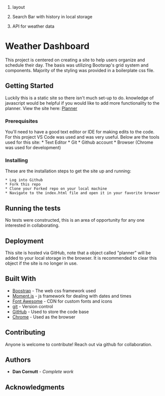 1) layout

2) Search Bar with history in local storage

3) API for weather data




# Weather Dashboard

This project is centered on creating a site to help users organize and schedule their day. The basis was utilizing Bootsrap's grid system and components. Majority of the styling was provided in a boilerplate css file.

## Getting Started

Luckily this is a static site so there isn't much set-up to do. knowledge of javascript would be helpful if you would like to add more functionality to the planner.
View the site here: [Planner](https://dancornutt.github.io/UWB-05HW-DayPlanner/)

### Prerequisites

You'll need to have a good text editor or IDE for making edits to the code. For this project VS Code was used and was very useful.
Below are the tools used for this site:
    * Text Editor
    * Git
    * Github account
    * Browser (Chrome was used for development)

### Installing

These are the installation steps to get the site up and running:

    * Log into Github
    * Fork this repo 
    * Clone your Forked repo on your local machine
    * Navigate to the index.html file and open it in your favorite browser

## Running the tests

No tests were constructed, this is an area of opportunity for any one interested in collaborating.

## Deployment

This site is hosted via GitHub, note that a object called "planner" will be added to your local storage in the browser. It is recommended to clear this object if the site is no longer in use.

## Built With

* [Boostrap](https://getbootstrap.com/) - The web css framework used
* [Moment.js](https://momentjs.com/) - js framework for dealing with dates and times
* [Font Awesome](https://fontawesome.com/) - CDN for custom fonts and icons
* [git](https://git-scm.com/) - Version control
* [GitHub](https://github.com/) - Used to store the code base
* [Chrome](https://www.google.com/chrome/) - Used as the browser

## Contributing

Anyone is welcome to contribute! Reach out via github for collaboration. 

## Authors

* **Dan Cornutt** - *Complete work*

## Acknowledgments